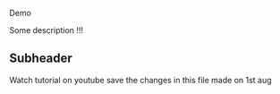 Demo 

Some description !!!

## Subheader

Watch tutorial on youtube
save the changes in this file made on 1st aug
